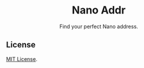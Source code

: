 <h1 align="center">
  Nano Addr
</h1>

<p align="center">
  Find your perfect Nano address.
</p>

## License

[MIT License](LICENSE).
